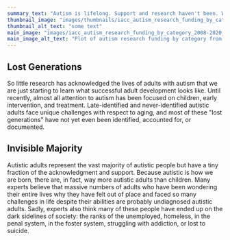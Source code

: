 ```yaml
---
summary_text: "Autism is lifelong. Support and research haven't been. We are just starting to learn what successful adulthood looks like for autistic people."
thumbnail_image: "images/thumbnails/iacc_autism_research_funding_by_category_2008-2020_1200x750_thumbnail.jpg"
thumbnail_alt_text: "some text"
main_image: "images/iacc_autism_research_funding_by_category_2008-2020_1200x750.png"
main_image_alt_text: "Plot of autism research funding by category from 2010 to 2020. Data from the IACC."
---
```


## Lost Generations
So little research has acknowledged the lives of adults with autism that we are just starting to learn what successful adult development looks like. Until recently, almost all attention to autism has been focused on children, early intervention, and treatment. Late-identified and never-identified autistic adults face unique challenges with respect to aging, and most of these "lost generations" have not yet even been identified, accounted for, or documented.

## Invisible Majority
Autistic adults represent the vast majority of autistic people but have a tiny fraction of the acknowledgment and support. Because autistic is how we are born, there are, in fact, way more autistic adults than children. Many experts believe that massive numbers of adults who have been wondering their entire lives why they have felt out of place and faced so many challenges in life despite their abilities are probably undiagnosed autistic adults. Sadly, experts also think many of these people have ended up on the dark sidelines of society: the ranks of the unemployed, homeless, in the penal system, in the foster system, struggling with addiction, or lost to suicide.